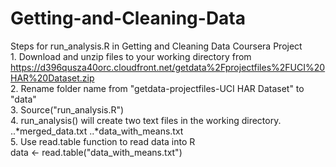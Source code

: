 Getting-and-Cleaning-Data
=========================

Steps for run_analysis.R in Getting and Cleaning Data Coursera Project
<br>1. Download and unzip files to your working directory from https://d396qusza40orc.cloudfront.net/getdata%2Fprojectfiles%2FUCI%20HAR%20Dataset.zip 
<br>2. Rename folder name from "getdata-projectfiles-UCI HAR Dataset" to "data"
<br>3. Source("run_analysis.R")
<br>4. run_analysis() will create two text files in the working directory. 
..*merged_data.txt
..*data_with_means.txt
<br>5. Use read.table function to read data into R 
<br>      data <- read.table("data_with_means.txt") 
